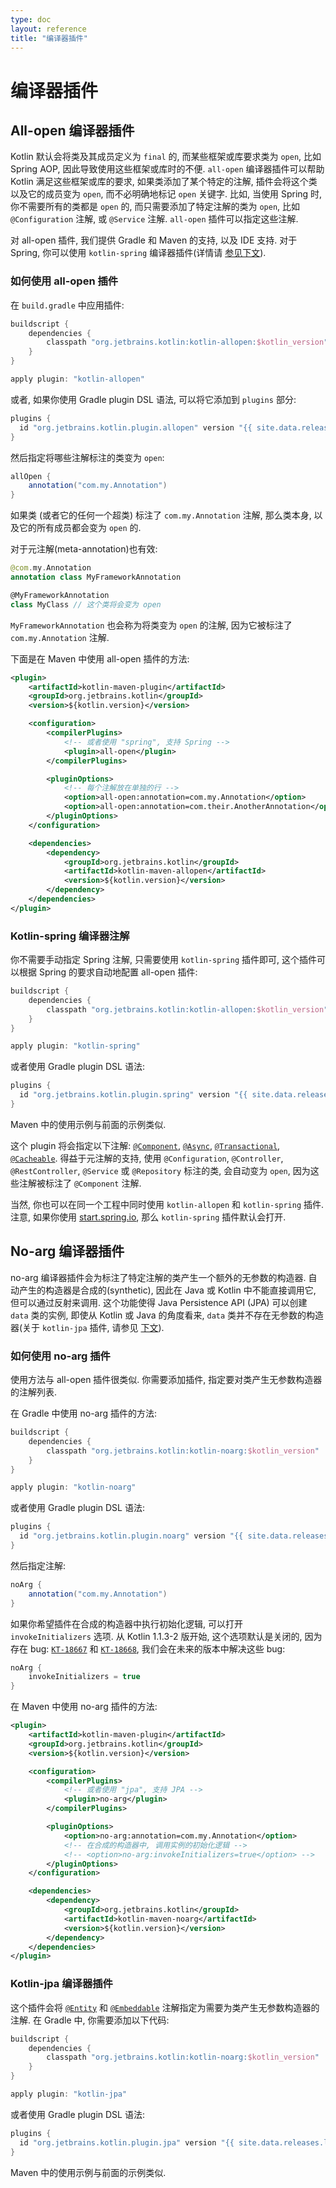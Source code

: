 ```yaml
---
type: doc
layout: reference
title: "编译器插件"
---
```


# 编译器插件

## All-open 编译器插件

Kotlin 默认会将类及其成员定义为 `final` 的, 而某些框架或库要求类为 `open`, 比如 Spring AOP, 因此导致使用这些框架或库时的不便.
`all-open` 编译器插件可以帮助 Kotlin 满足这些框架或库的要求, 如果类添加了某个特定的注解, 插件会将这个类以及它的成员变为 `open`, 而不必明确地标记 `open` 关键字.
比如, 当使用 Spring 时, 你不需要所有的类都是 `open` 的, 而只需要添加了特定注解的类为 `open`, 比如 `@Configuration` 注解, 或 `@Service` 注解.
`all-open` 插件可以指定这些注解.

对 all-open 插件, 我们提供 Gradle 和 Maven 的支持, 以及 IDE 支持.
对于 Spring, 你可以使用 `kotlin-spring` 编译器插件(详情请 [参见下文](compiler-plugins.html#kotlin-spring-compiler-plugin)).

### 如何使用 all-open 插件

在 `build.gradle` 中应用插件:

``` groovy
buildscript {
    dependencies {
        classpath "org.jetbrains.kotlin:kotlin-allopen:$kotlin_version"
    }
}

apply plugin: "kotlin-allopen"
```
或者, 如果你使用 Gradle plugin DSL 语法, 可以将它添加到 `plugins` 部分:

```groovy
plugins {
  id "org.jetbrains.kotlin.plugin.allopen" version "{{ site.data.releases.latest.version }}"
}
```

然后指定将哪些注解标注的类变为 `open`:

```groovy
allOpen {
    annotation("com.my.Annotation")
}
```

如果类 (或者它的任何一个超类) 标注了 `com.my.Annotation` 注解, 那么类本身, 以及它的所有成员都会变为 `open` 的.

对于元注解(meta-annotation)也有效:

``` kotlin
@com.my.Annotation
annotation class MyFrameworkAnnotation

@MyFrameworkAnnotation
class MyClass // 这个类将会变为 open
```

`MyFrameworkAnnotation` 也会称为将类变为 `open` 的注解, 因为它被标注了 `com.my.Annotation` 注解.

下面是在 Maven 中使用 all-open 插件的方法:

``` xml
<plugin>
    <artifactId>kotlin-maven-plugin</artifactId>
    <groupId>org.jetbrains.kotlin</groupId>
    <version>${kotlin.version}</version>

    <configuration>
        <compilerPlugins>
            <!-- 或者使用 "spring", 支持 Spring -->
            <plugin>all-open</plugin>
        </compilerPlugins>

        <pluginOptions>
            <!-- 每个注解放在单独的行 -->
            <option>all-open:annotation=com.my.Annotation</option>
            <option>all-open:annotation=com.their.AnotherAnnotation</option>
        </pluginOptions>
    </configuration>

    <dependencies>
        <dependency>
            <groupId>org.jetbrains.kotlin</groupId>
            <artifactId>kotlin-maven-allopen</artifactId>
            <version>${kotlin.version}</version>
        </dependency>
    </dependencies>
</plugin>
```


### Kotlin-spring 编译器注解

你不需要手动指定 Spring 注解, 只需要使用 `kotlin-spring` 插件即可, 这个插件可以根据 Spring 的要求自动地配置 all-open 插件:

``` groovy
buildscript {
    dependencies {
        classpath "org.jetbrains.kotlin:kotlin-allopen:$kotlin_version"
    }
}

apply plugin: "kotlin-spring"
```

或者使用 Gradle plugin DSL 语法:

```groovy
plugins {
  id "org.jetbrains.kotlin.plugin.spring" version "{{ site.data.releases.latest.version }}"
}
```

Maven 中的使用示例与前面的示例类似.

这个 plugin 将会指定以下注解:
[`@Component`](http://docs.spring.io/spring-framework/docs/current/javadoc-api/org/springframework/stereotype/Component.html), [`@Async`](http://docs.spring.io/spring/docs/current/javadoc-api/org/springframework/scheduling/annotation/Async.html), [`@Transactional`](http://docs.spring.io/spring-framework/docs/current/javadoc-api/org/springframework/transaction/annotation/Transactional.html), [`@Cacheable`](http://docs.spring.io/spring-framework/docs/current/javadoc-api/org/springframework/cache/annotation/Cacheable.html).
得益于元注解的支持, 使用 `@Configuration`, `@Controller`, `@RestController`, `@Service` 或 `@Repository` 标注的类, 会自动变为 `open`, 因为这些注解被标注了 `@Component` 注解.

当然, 你也可以在同一个工程中同时使用 `kotlin-allopen` 和 `kotlin-spring` 插件.
注意, 如果你使用 [start.spring.io](http://start.spring.io/#!language=kotlin), 那么 `kotlin-spring` 插件默认会打开.


## No-arg 编译器插件

no-arg 编译器插件会为标注了特定注解的类产生一个额外的无参数的构造器.
自动产生的构造器是合成的(synthetic), 因此在 Java 或 Kotlin 中不能直接调用它, 但可以通过反射来调用.
这个功能使得 Java Persistence API (JPA) 可以创建 `data` 类的实例, 即使从 Kotlin 或 Java 的角度看来, `data` 类并不存在无参数的构造器(关于 `kotlin-jpa` 插件, 请参见 [下文](compiler-plugins.html#kotlin-jpa-compiler-plugin)).

### 如何使用 no-arg 插件

使用方法与 all-open 插件很类似.
你需要添加插件, 指定要对类产生无参数构造器的注解列表.

在 Gradle 中使用 no-arg 插件的方法:

``` groovy
buildscript {
    dependencies {
        classpath "org.jetbrains.kotlin:kotlin-noarg:$kotlin_version"
    }
}

apply plugin: "kotlin-noarg"
```

或者使用 Gradle plugin DSL 语法:

```groovy
plugins {
  id "org.jetbrains.kotlin.plugin.noarg" version "{{ site.data.releases.latest.version }}"
}
```

然后指定注解:

```groovy
noArg {
    annotation("com.my.Annotation")
}
```

如果你希望插件在合成的构造器中执行初始化逻辑, 可以打开 `invokeInitializers` 选项. 从 Kotlin 1.1.3-2 版开始, 这个选项默认是关闭的, 因为存在 bug: [`KT-18667`](https://youtrack.jetbrains.com/issue/KT-18667) 和 [`KT-18668`](https://youtrack.jetbrains.com/issue/KT-18668), 我们会在未来的版本中解决这些 bug:

```groovy
noArg {
    invokeInitializers = true
}
```

在 Maven 中使用 no-arg 插件的方法:

``` xml
<plugin>
    <artifactId>kotlin-maven-plugin</artifactId>
    <groupId>org.jetbrains.kotlin</groupId>
    <version>${kotlin.version}</version>

    <configuration>
        <compilerPlugins>
            <!-- 或者使用 "jpa", 支持 JPA -->
            <plugin>no-arg</plugin>
        </compilerPlugins>

        <pluginOptions>
            <option>no-arg:annotation=com.my.Annotation</option>
            <!-- 在合成的构造器中, 调用实例的初始化逻辑 -->
            <!-- <option>no-arg:invokeInitializers=true</option> -->
        </pluginOptions>
    </configuration>

    <dependencies>
        <dependency>
            <groupId>org.jetbrains.kotlin</groupId>
            <artifactId>kotlin-maven-noarg</artifactId>
            <version>${kotlin.version}</version>
        </dependency>
    </dependencies>
</plugin>
```

### Kotlin-jpa 编译器插件

这个插件会将 [`@Entity`](http://docs.oracle.com/javaee/7/api/javax/persistence/Entity.html)
和 [`@Embeddable`](http://docs.oracle.com/javaee/7/api/javax/persistence/Embeddable.html)
注解指定为需要为类产生无参数构造器的注解.
在 Gradle 中, 你需要添加以下代码:

``` groovy
buildscript {
    dependencies {
        classpath "org.jetbrains.kotlin:kotlin-noarg:$kotlin_version"
    }
}

apply plugin: "kotlin-jpa"
```

或者使用 Gradle plugin DSL 语法:

```groovy
plugins {
  id "org.jetbrains.kotlin.plugin.jpa" version "{{ site.data.releases.latest.version }}"
}
```

Maven 中的使用示例与前面的示例类似.
